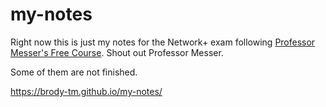 my-notes
===

Right now this is just my notes for the Network+ exam following [Professor Messer's Free Course](https://www.youtube.com/playlist?list=PLG49S3nxzAnl_tQe3kvnmeMid0mjF8Le8). Shout out Professor Messer.

Some of them are not finished.

https://brody-tm.github.io/my-notes/
